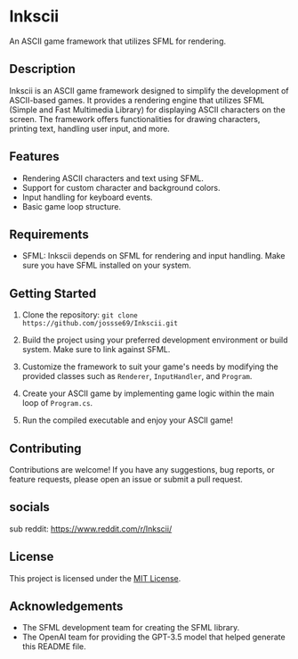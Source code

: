 # Inkscii

An ASCII game framework that utilizes SFML for rendering. 

## Description

Inkscii is an ASCII game framework designed to simplify the development of ASCII-based games. It provides a rendering engine that utilizes SFML (Simple and Fast Multimedia Library) for displaying ASCII characters on the screen. The framework offers functionalities for drawing characters, printing text, handling user input, and more.

## Features

- Rendering ASCII characters and text using SFML.
- Support for custom character and background colors.
- Input handling for keyboard events.
- Basic game loop structure.

## Requirements

- SFML: Inkscii depends on SFML for rendering and input handling. Make sure you have SFML installed on your system.

## Getting Started

1. Clone the repository:
`git clone https://github.com/jossse69/Inkscii.git`
2. Build the project using your preferred development environment or build system. Make sure to link against SFML.

3. Customize the framework to suit your game's needs by modifying the provided classes such as `Renderer`, `InputHandler`, and `Program`.

4. Create your ASCII game by implementing game logic within the main loop of `Program.cs`.

5. Run the compiled executable and enjoy your ASCII game!

## Contributing

Contributions are welcome! If you have any suggestions, bug reports, or feature requests, please open an issue or submit a pull request.

## socials

sub reddit: https://www.reddit.com/r/Inkscii/

## License

This project is licensed under the [MIT License](LICENSE).

## Acknowledgements

- The SFML development team for creating the SFML library.
- The OpenAI team for providing the GPT-3.5 model that helped generate this README file.
